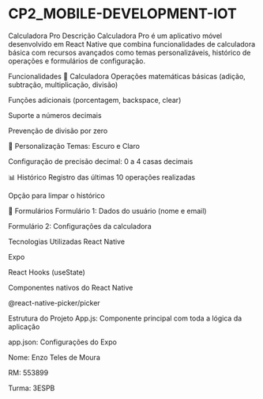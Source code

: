 # CP2_MOBILE-DEVELOPMENT-IOT

Calculadora Pro
Descrição
Calculadora Pro é um aplicativo móvel desenvolvido em React Native que combina funcionalidades de calculadora básica com recursos avançados como temas personalizáveis, histórico de operações e formulários de configuração.

Funcionalidades
🧮 Calculadora
Operações matemáticas básicas (adição, subtração, multiplicação, divisão)

Funções adicionais (porcentagem, backspace, clear)

Suporte a números decimais

Prevenção de divisão por zero

🎨 Personalização
Temas: Escuro e Claro

Configuração de precisão decimal: 0 a 4 casas decimais

📊 Histórico
Registro das últimas 10 operações realizadas

Opção para limpar o histórico

👤 Formulários
Formulário 1: Dados do usuário (nome e email)

Formulário 2: Configurações da calculadora

Tecnologias Utilizadas
React Native

Expo

React Hooks (useState)

Componentes nativos do React Native

@react-native-picker/picker


Estrutura do Projeto
App.js: Componente principal com toda a lógica da aplicação

app.json: Configurações do Expo

Nome: Enzo Teles de Moura

RM: 553899

Turma: 3ESPB
